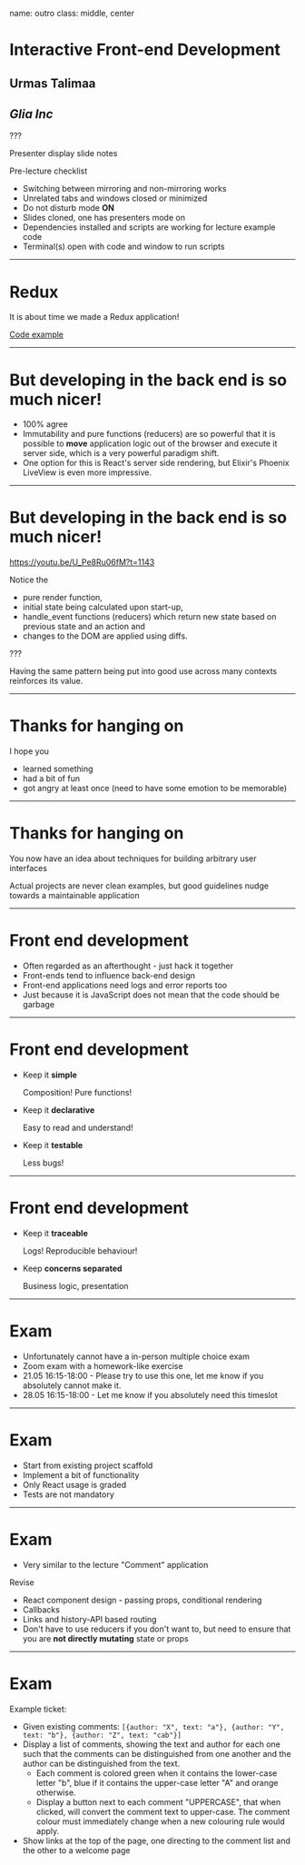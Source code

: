 name: outro
class: middle, center

# Interactive Front-end Development

## Urmas Talimaa
## _Glia Inc_

???

<!-- Dummy notes to check presenter display  -->

Presenter display slide notes

Pre-lecture checklist

* Switching between mirroring and non-mirroring works
* Unrelated tabs and windows closed or minimized
* Do not disturb mode **ON**
* Slides cloned, one has presenters mode on
* Dependencies installed and scripts are working for lecture example code
* Terminal(s) open with code and window to run scripts

---

# Redux

It is about time we made a Redux application!

[Code example](https://github.com/urmastalimaa/interactive-frontend-development/blob/master/lecture_8/src/components/ReduxApp.js)

---

# But developing in the back end is so much nicer!

* 100% agree
* Immutability and pure functions (reducers) are so powerful that it is
  possible to **move** application logic out of the browser and execute it
  server side, which is a very powerful paradigm shift.
* One option for this is React's server side rendering, but Elixir's Phoenix
  LiveView is even more impressive.

---

# But developing in the back end is so much nicer!

https://youtu.be/U_Pe8Ru06fM?t=1143

Notice the
  * pure render function,
  * initial state being calculated upon start-up,
  * handle_event functions (reducers) which return new state based on previous state
    and an action and
  * changes to the DOM are applied using diffs.

???

Having the same pattern being put into good use across many contexts reinforces
its value.

---

# Thanks for hanging on

I hope you

* learned something
* had a bit of fun
* got angry at least once (need to have some emotion to be memorable)

---

# Thanks for hanging on

You now have an idea about techniques for building arbitrary user interfaces

Actual projects are never clean examples, but good guidelines nudge towards a
maintainable application

---
 
# Front end development

* Often regarded as an afterthought - just hack it together
* Front-ends tend to influence back-end design
* Front-end applications need logs and error reports too
* Just because it is JavaScript does not mean that the code should be garbage

---
 
# Front end development

* Keep it **simple**

  Composition! Pure functions!

* Keep it **declarative**

  Easy to read and understand!

* Keep it **testable**

  Less bugs!

---

# Front end development

* Keep it **traceable**

  Logs! Reproducible behaviour!

* Keep **concerns separated**

  Business logic, presentation

---
 
# Exam

* Unfortunately cannot have a in-person multiple choice exam
* Zoom exam with a homework-like exercise
* 21.05 16:15-18:00 - Please try to use this one, let me know if you absolutely
  cannot make it.
* 28.05 16:15-18:00 - Let me know if you absolutely need this timeslot

---
 
# Exam

* Start from existing project scaffold
* Implement a bit of functionality
* Only React usage is graded
* Tests are not mandatory

---
 
# Exam

* Very similar to the lecture "Comment" application

Revise

* React component design - passing props, conditional rendering
* Callbacks
* Links and history-API based routing
* Don't have to use reducers if you don't want to, but need to ensure that you
  are **not directly mutating** state or props


---
 
# Exam

Example ticket:

* Given existing comments: `[{author: "X", text: "a"}, {author: "Y", text: "b"}, {author: "Z", text: "cab"}]`
* Display a list of comments, showing the text and author for each one such
  that the comments can be distinguished from one another and the author can be
  distinguished from the text.
  * Each comment is colored green when it contains the lower-case letter "b",
    blue if it contains the upper-case letter "A" and orange otherwise.
  * Display a button next to each comment "UPPERCASE", that when clicked, will
    convert the comment text to upper-case. The comment colour must immediately
    change when a new colouring rule would apply.
* Show links at the top of the page, one directing to the comment list and the
  other to a welcome page

